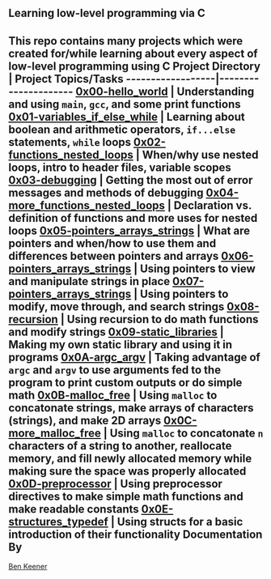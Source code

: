 Learning low-level programming via C
----
This repo contains many projects which were created for/while learning about every aspect of low-level programming using C
Project Directory | Project Topics/Tasks
------------------|---------------------
[0x00-hello_world](https://github.com/bean710/holbertonschool-low_level_programming/tree/master/0x00-hello_world) | Understanding and using `main`, `gcc`, and some print functions
[0x01-variables_if_else_while](https://github.com/bean710/holbertonschool-low_level_programming/tree/master/0x01-variables_if_else_while) | Learning about boolean and arithmetic operators, `if...else` statements, `while` loops
[0x02-functions_nested_loops](https://github.com/bean710/holbertonschool-low_level_programming/tree/master/0x02-functions_nested_loops) | When/why use nested loops, intro to header files, variable scopes
[0x03-debugging](https://github.com/bean710/holbertonschool-low_level_programming/tree/master/0x03-debugging) | Getting the most out of error messages and methods of debugging
[0x04-more_functions_nested_loops](https://github.com/bean710/holbertonschool-low_level_programming/tree/master/0x04-more_functions_nested_loops) | Declaration vs. definition of functions and more uses for nested loops
[0x05-pointers_arrays_strings](https://github.com/bean710/holbertonschool-low_level_programming/tree/master/0x05-pointers_arrays_strings) | What are pointers and when/how to use them and differences between pointers and arrays
[0x06-pointers_arrays_strings](https://github.com/bean710/holbertonschool-low_level_programming/tree/master/0x06-pointers_arrays_strings) | Using pointers to view and manipulate strings in place
[0x07-pointers_arrays_strings](https://github.com/bean710/holbertonschool-low_level_programming/tree/master/0x07-pointers_arrays_strings) | Using pointers to modify, move through, and search strings
[0x08-recursion](https://github.com/bean710/holbertonschool-low_level_programming/tree/master/0x08-recursion) | Using recursion to do math functions and modify strings
[0x09-static_libraries](https://github.com/bean710/holbertonschool-low_level_programming/tree/master/0x09-static_libraries) | Making my own static library and using it in programs
[0x0A-argc_argv](https://github.com/bean710/holbertonschool-low_level_programming/tree/master/0x0A-argc_argv) | Taking advantage of `argc` and `argv` to use arguments fed to the program to print custom outputs or do simple math
[0x0B-malloc_free](https://github.com/bean710/holbertonschool-low_level_programming/tree/master/0x0B-malloc_free) | Using `malloc` to concatonate strings, make arrays of characters (strings), and make 2D arrays
[0x0C-more_malloc_free](https://github.com/bean710/holbertonschool-low_level_programming/tree/master/0x0C-more_malloc_free) | Using `malloc` to concatonate `n` characters of a string to another, reallocate memory, and fill newly allocated memory while making sure the space was properly allocated
[0x0D-preprocessor](https://github.com/bean710/holbertonschool-low_level_programming/tree/master/0x0D-preprocessor) | Using preprocessor directives to make simple math functions and make readable constants
[0x0E-structures_typedef](https://github.com/bean710/holbertonschool-low_level_programming/tree/master/0x0E-structures_typedef) | Using structs for a basic introduction of their functionality
Documentation By
---
[Ben Keener](https://github.com/bean710/)
